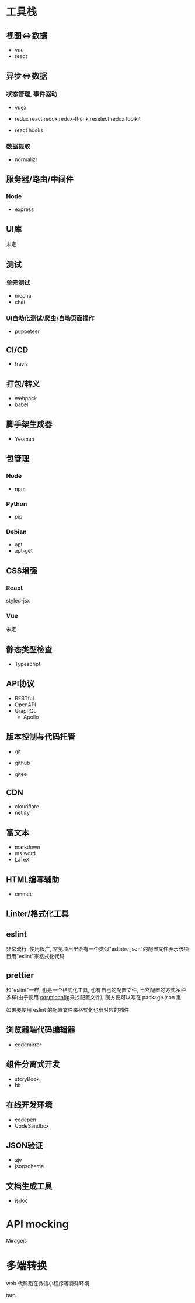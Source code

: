 # 工具栈

## 视图<=>数据

- vue
- react

## 异步<=>数据

### 状态管理, 事件驱动

- vuex

- redux
  react redux
  redux-thunk
  reselect
  redux toolkit
- react hooks

### 数据提取

- normalizr

## 服务器/路由/中间件

### Node

- express

## UI库

未定

## 测试

### 单元测试

- mocha
- chai

### UI自动化测试/爬虫/自动页面操作

- puppeteer

## CI/CD

- travis

## 打包/转义

- webpack
- babel

## 脚手架生成器

- Yeoman

## 包管理

### Node

- npm

### Python

- pip

### Debian

- apt
- apt-get

## CSS增强

### React

styled-jsx

### Vue

未定

## 静态类型检查

- Typescript

## API协议

- RESTful
- OpenAPI
- GraphQL
  - Apollo

## 版本控制与代码托管

- git

- github

- gitee

## CDN

- cloudflare
- netlify

## 富文本

- markdown
- ms word
- LaTeX

## HTML编写辅助

- emmet

## Linter/格式化工具

## eslint

非常流行, 使用很广, 常见项目里会有一个类似"eslintrc.json"的配置文件表示该项目用"eslint"来格式化代码

## prettier

和"eslint"一样, 也是一个格式化工具, 也有自己的配置文件, 当然配置的方式多种多样(由于使用 [cosmiconfig](https://github.com/davidtheclark/cosmiconfig)来找配置文件), 图方便可以写在 package.json 里

如果要使用 eslint 的配置文件来格式化也有对应的插件

## 浏览器端代码编辑器

- codemirror

## 组件分离式开发

- storyBook
- bit

## 在线开发环境

- codepen
- CodeSandbox

## JSON验证

- ajv
- jsonschema

## 文档生成工具

- jsdoc

# API mocking

Miragejs

# 多端转换

web 代码跑在微信小程序等特殊环境

taro